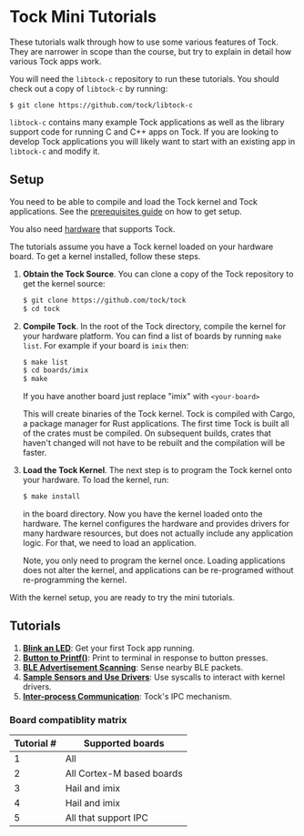 # Tock Mini Tutorials

These tutorials walk through how to use some various features of Tock. They are
narrower in scope than the course, but try to explain in detail how various Tock
apps work.

You will need the `libtock-c` repository to run these tutorials. You should
check out a copy of `libtock-c` by running:

    $ git clone https://github.com/tock/libtock-c

`libtock-c` contains many example Tock applications as well as the library
support code for running C and C++ apps on Tock. If you are looking to develop
Tock applications you will likely want to start with an existing app in
`libtock-c` and modify it.

## Setup

You need to be able to compile and load the Tock kernel and Tock applications.
See the [prerequisites guide](../prerequisites.md) on how to get setup.

You also need [hardware](https://tockos.org/hardware) that supports Tock.

The tutorials assume you have a Tock kernel loaded on your hardware board. To
get a kernel installed, follow these steps.

1. **Obtain the Tock Source**. You can clone a copy of the Tock repository to
   get the kernel source:

   ```bash
   $ git clone https://github.com/tock/tock
   $ cd tock
   ```

2. **Compile Tock**. In the root of the Tock directory, compile the kernel for
   your hardware platform. You can find a list of boards by running `make list`.
   For example if your board is `imix` then:

   ```bash
   $ make list
   $ cd boards/imix
   $ make
   ```

   If you have another board just replace "imix" with `<your-board>`

   This will create binaries of the Tock kernel. Tock is compiled with Cargo, a
   package manager for Rust applications. The first time Tock is built all of
   the crates must be compiled. On subsequent builds, crates that haven't
   changed will not have to be rebuilt and the compilation will be faster.

3. **Load the Tock Kernel**. The next step is to program the Tock kernel onto
   your hardware. To load the kernel, run:

   ```bash
   $ make install
   ```

   in the board directory. Now you have the kernel loaded onto the hardware. The
   kernel configures the hardware and provides drivers for many hardware
   resources, but does not actually include any application logic. For that, we
   need to load an application.

   Note, you only need to program the kernel once. Loading applications does not
   alter the kernel, and applications can be re-programed without re-programming
   the kernel.

With the kernel setup, you are ready to try the mini tutorials.

## Tutorials

1. **[Blink an LED](01_running_blink.md)**: Get your first Tock app running.
1. **[Button to Printf()](02_button_print.md)**: Print to terminal in response
   to button presses.
1. **[BLE Advertisement Scanning](03_ble_scan.md)**: Sense nearby BLE packets.
1. **[Sample Sensors and Use Drivers](04_sensors_and_drivers.md)**: Use syscalls
   to interact with kernel drivers.
1. **[Inter-process Communication](05_ipc.md)**: Tock's IPC mechanism.

### Board compatiblity matrix

| Tutorial # | Supported boards          |
| ---------- | ------------------------- |
| 1          | All                       |
| 2          | All Cortex-M based boards |
| 3          | Hail and imix             |
| 4          | Hail and imix             |
| 5          | All that support IPC      |
